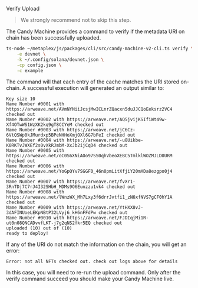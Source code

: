 Verify Upload

> We strongly recommend not to skip this step.

The Candy Machine provides a command to verify if the metadata URI on chain has been successfully uploaded.

```bash
ts-node ~/metaplex/js/packages/cli/src/candy-machine-v2-cli.ts verify \
    -e devnet \
    -k ~/.config/solana/devnet.json \
    -cp config.json \
    -c example
```

The command will that each entry of the cache matches the URI stored on-chain. A successful execution will generated an output similar to:

```
Key size 10
Name Number #0001 with https://arweave.net/AVmNYNiiJcsjMwICLnrZQacxn5duJJCQoEeksrz2VC4 checked out
Name Number #0002 with https://arweave.net/AQ5jvijKSIfiWt49w-Xf4OTwWS1WzXK2kq9gT8CCYeM checked out
Name Number #0003 with https://arweave.net/jC6Cz-6VtQSWp0kJMurdxp5BPeNHHoXmjOXl6G7bFeI checked out
Name Number #0004 with https://arweave.net/-u8Uikbe-K0RKTvJWXEf2s0vXkRJmbM-XxJb2ijCqD4 checked out
Name Number #0005 with https://arweave.net/oC0S6XNiAOo97SS0qhVbeoXEBC5TmlklWOZMJLD0URM checked out
Name Number #0006 with https://arweave.net/YoGpQYv7SGGF0_46n0pmLitXfjiY20mXDa8ezgpo0j4 checked out
Name Number #0007 with https://arweave.net/fvXr1-3RnTDj7C7rJ4I32SHbH_MDMs9O6Eunzzu1vk4 checked out
Name Number #0008 with https://arweave.net/lWnzWX_Mh7Lxy3f6drrJvtfi1_zN6xfNVS7gCF0hY1A checked out
Name Number #0009 with https://arweave.net/YtHXX8vJ-3dAFINUoeLEKpNBtP32LVyj6_kH6nFFdPw checked out
Name Number #0010 with https://arweave.net/FJDIqjMi1R-ut0n08QNCADvvfLKT-j7g2qNS2fkr5EQ checked out
uploaded (10) out of (10)
ready to deploy!
```

If any of the URI do not match the information on the chain, you will get an error:

```
Error: not all NFTs checked out. check out logs above for details
```

In this case, you will need to re-run the upload command. Only after the verify command succeed you should make your Candy Machine live.
